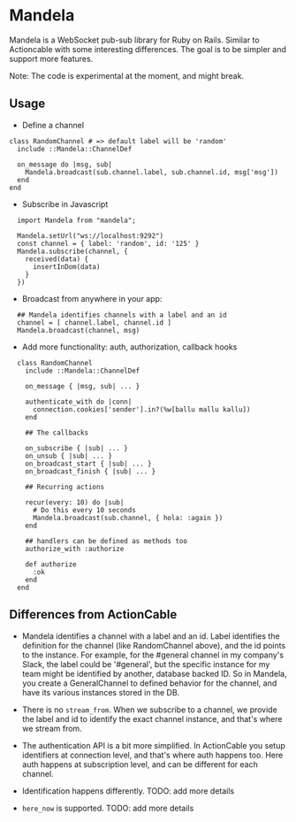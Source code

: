 # Mandela

Mandela is a WebSocket pub-sub library for Ruby on  Rails. Similar to Actioncable with some interesting differences. The goal is to be simpler and support more features.

Note: The code is experimental at the moment, and might break.

## Usage

- Define a channel

```
class RandomChannel # => default label will be 'random'
  include ::Mandela::ChannelDef

  on_message do |msg, sub|
    Mandela.broadcast(sub.channel.label, sub.channel.id, msg['msg'])
  end
end
```

- Subscribe in Javascript

```
  import Mandela from "mandela";

  Mandela.setUrl("ws://localhost:9292")
  const channel = { label: 'random', id: '125' }
  Mandela.subscribe(channel, {
    received(data) {
      insertInDom(data)
    }
  })

```

- Broadcast from anywhere in your app:

```
  ## Mandela identifies channels with a label and an id
  channel = [ channel.label, channel.id ]
  Mandela.broadcast(channel, msg)
```

- Add more functionality: auth, authorization, callback hooks

```
  class RandomChannel
    include ::Mandela::ChannelDef

    on_message { |msg, sub| ... }

    authenticate_with do |conn|
      connection.cookies['sender'].in?(%w[ballu mallu kallu])
    end

    ## The callbacks

    on_subscribe { |sub| ... }
    on_unsub { |sub| ... }
    on_broadcast_start { |sub| ... }
    on_broadcast_finish { |sub| ... }

    ## Recurring actions

    recur(every: 10) do |sub|
      # Do this every 10 seconds
      Mandela.broadcast(sub.channel, { hola: :again })
    end

    ## handlers can be defined as methods too
    authorize_with :authorize

    def authorize
      :ok
    end
  end
```


## Differences from ActionCable

- Mandela identifies a channel with a label and an id. Label identifies the definition for the channel (like RandomChannel above), and the id points to the instance. For example, for the #general channel in my company's Slack, the label could be '#general', but the specific instance for my team might be identified by another, database backed ID. So in Mandela, you create a GeneralChannel to defined behavior for the channel, and have its various instances stored in the DB.

- There is no `stream_from`. When we subscribe to a channel, we provide the label and id to identify the exact channel instance, and that's where we stream from.

- The authentication API is a bit more simplified. In ActionCable you setup identifiers at connection level, and that's where auth happens too. Here auth happens at subscription level, and can be different for each channel.

- Identification happens differently. TODO: add more details

- `here_now` is supported. TODO: add more details
